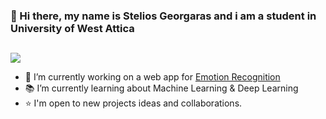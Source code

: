 ### 👋 Hi there, my name is Stelios Georgaras and i am a student in University of West Attica

## 
[![](https://img.shields.io/badge/-Stelios%20Georgaras-blue?style=flat-square&logo=Linkedin&logoColor=white&link=https://www.linkedin.com/in/stelios-georgaras//)](https://www.linkedin.com/in/stelios-georgaras/)

- 📃 I’m currently working on a web app for [Emotion Recognition](https://github.com/steliosgrs/emotion-recognition-streamlit-app)
- 📚 I’m currently learning about Machine Learning & Deep Learning
- ⭐ I'm open to new projects ideas and collaborations.
<br>
 <!-- ![Anurag's GitHub stats](https://github-readme-stats.vercel.app/api?username=steliosgrs&show_icons=true&theme=radical)

![Top Langs](https://github-readme-stats.vercel.app/api/top-langs/?username=steliosgrs)  -->


#### Languages and Tools:
<img align="left" alt="python" width="56px" src="https://cdn.jsdelivr.net/gh/devicons/devicon/icons/python/python-original.svg" style="padding-right:10px;" /> 

<img align="left" alt="MySQL" width="56px" src="https://cdn.jsdelivr.net/gh/devicons/devicon/icons/mysql/mysql-original-wordmark.svg"  style="padding-right:10px;" />

<img align="left" alt="Git" width="56px" src="https://cdn.jsdelivr.net/gh/devicons/devicon/icons/git/git-original.svg" style="padding-right:10px;" />

<img align="left" alt="Linux" width="56px" src="https://cdn.jsdelivr.net/gh/devicons/devicon/icons/linux/linux-original.svg" style="padding-right:10px;" />

          
<br><br><br>

#### Libraries:

<img align="center" alt="Tensorflow" width="106px"  src="https://cdn.jsdelivr.net/gh/devicons/devicon/icons/tensorflow/tensorflow-original-wordmark.svg" style="margin-right:15px;" />
          
<img align="center" alt="Numpy" width="106px" src="https://cdn.jsdelivr.net/gh/devicons/devicon/icons/numpy/numpy-original-wordmark.svg" style="margin-right:5px;"/> 

<img align="center" alt="OpevCV" width="66px" src="https://cdn.jsdelivr.net/gh/devicons/devicon/icons/opencv/opencv-original-wordmark.svg" style="margin-right:15px;"/>

<img align="center" alt="Flask" width="106px" src="https://cdn.jsdelivr.net/gh/devicons/devicon/icons/flask/flask-original-wordmark.svg" style="margin-right:15px;"/> 

<br>
<br>
<img align="center" src="https://github-readme-stats.vercel.app/api/top-langs/?username=steliosgrs&theme=dracula&" />

<br>


![Stelios's GitHub stats](https://github-readme-stats.vercel.app/api?username=steliosgrs&count_private=true&theme=dracula&show_icons=true)

<!-- [![Top Langs](https://github-readme-stats.vercel.app/api/top-langs/?username=steliosgrs&theme=dracula&layout=compact)
](https://github.com/steliosgrs/github-readme-stats) 


<img align="center" alt="Tensorflow" width="106px" src="https://cdn.jsdelivr.net/gh/devicons/devicon/icons/tensorflow/tensorflow-original-wordmark.svg" style="margin-top:-35px;" /> -->



